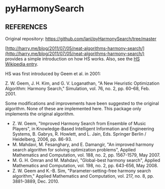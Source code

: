 # pyHarmonySearch

## REFERENCES

Original repository: https://github.com/lanl/pyHarmonySearch/tree/master

[http://harry.me/blog/2011/07/05/neat-algorithms-harmony-search/](http://harry.me/blog/2011/07/05/neat-algorithms-harmony-search/)
provides a simple introduction on how HS works. Also, see
the [HS Wikipedia entry](http://en.wikipedia.org/wiki/Harmony_search).

HS was first introduced by Geem et al. in 2001:

Z. W. Geem, J. H. Kim, and G. V. Loganathan, "A New Heuristic Optimization Algorithm: Harmony Search," Simulation, vol.
76, no. 2, pp. 60–68, Feb. 2001.

Some modifications and improvements have been suggested to the original algorithm. None of these are implemented here.
This package only implements the original algorithm.

* Z. W. Geem, "Improved Harmony Search from Ensemble of Music Players", in Knowledge-Based Intelligent Information and
  Engineering Systems, B. Gabrys, R. Howlett, and L. Jain, Eds. Springer Berlin / Heidelberg, 2006, pp. 86-93.
* M. Mahdavi, M. Fesanghary, and E. Damangir, "An improved harmony search algorithm for solving optimization problems",
  Applied Mathematics and Computation, vol. 188, no. 2, pp. 1567-1579, May 2007.
* M. G. H. Omran and M. Mahdavi, "Global-best harmony search", Applied Mathematics and Computation, vol. 198, no. 2, pp.
  643-656, May 2008.
* Z. W. Geem and K.-B. Sim, "Parameter-setting-free harmony search algorithm," Applied Mathematics and Computation, vol.
  217, no. 8, pp. 3881–3889, Dec. 2010.
